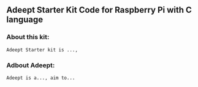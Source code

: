 ## Adeept Starter Kit Code for Raspberry Pi with C language

### About this kit:
	Adeept Starter kit is ...,

### Adbout Adeept:
	Adeept is a..., aim to...

